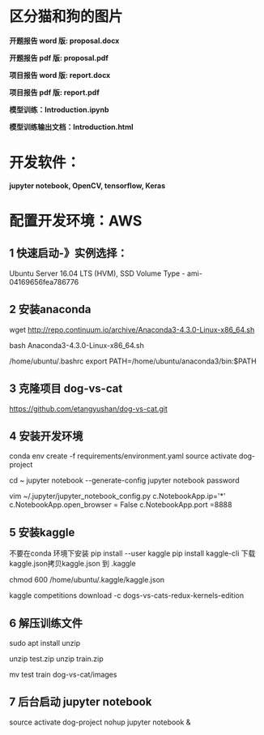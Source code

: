 # 区分猫和狗的图片

**开题报告 word 版: proposal.docx**

**开题报告 pdf 版: proposal.pdf**

**项目报告 word 版: report.docx**

**项目报告 pdf 版: report.pdf**

**模型训练：Introduction.ipynb**

**模型训练输出文档：Introduction.html**

# 开发软件：
**jupyter notebook, OpenCV, tensorflow, Keras**


# 配置开发环境：AWS
## 1 快速启动-》实例选择：
Ubuntu Server 16.04 LTS (HVM), SSD Volume Type - ami-04169656fea786776


## 2 安装anaconda
wget http://repo.continuum.io/archive/Anaconda3-4.3.0-Linux-x86_64.sh

bash Anaconda3-4.3.0-Linux-x86_64.sh

/home/ubuntu/.bashrc
export PATH=/home/ubuntu/anaconda3/bin:$PATH

## 3 克隆项目 dog-vs-cat
https://github.com/etangyushan/dog-vs-cat.git

## 4 安装开发环境
conda env create -f requirements/environment.yaml
source activate dog-project

cd ~
jupyter notebook --generate-config
jupyter notebook password

vim ~/.jupyter/jupyter_notebook_config.py
c.NotebookApp.ip='*'
c.NotebookApp.open_browser = False
c.NotebookApp.port =8888


## 5 安装kaggle
不要在conda 环境下安装
pip install --user kaggle
pip install kaggle-cli
下载kaggle.json拷贝kaggle.json 到 .kaggle

chmod 600 /home/ubuntu/.kaggle/kaggle.json

kaggle competitions download -c dogs-vs-cats-redux-kernels-edition

## 6 解压训练文件
sudo apt install unzip

unzip test.zip 
unzip train.zip

mv test train dog-vs-cat/images



## 7 后台启动 jupyter notebook
source activate dog-project
nohup jupyter notebook &

